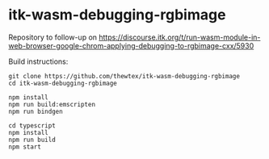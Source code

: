 # itk-wasm-debugging-rgbimage

Repository to follow-up on https://discourse.itk.org/t/run-wasm-module-in-web-browser-google-chrom-applying-debugging-to-rgbimage-cxx/5930

Build instructions:

```
git clone https://github.com/thewtex/itk-wasm-debugging-rgbimage
cd itk-wasm-debugging-rgbimage

npm install
npm run build:emscripten
npm run bindgen

cd typescript
npm install
npm run build
npm start
```
